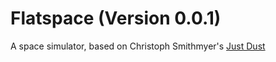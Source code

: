 # Flatspace (Version 0.0.1)

A space simulator, based on Christoph Smithmyer's [Just
Dust](https://gitlab.com/chrismit3s/just-dust/tree/master/src)

